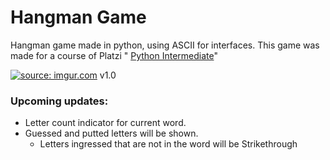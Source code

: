 # Hangman Game

Hangman game made in python, using ASCII for interfaces. This game was made for a course of Platzi " [Python Intermediate](https://platzi.com/cursos/python-intermedio/ "Python Intermediate")"

<a href="https://imgur.com/had6vJP"><img src="https://i.imgur.com/had6vJP.png" title="source: imgur.com" /></a>
v1.0

### Upcoming updates:
- Letter count indicator for current word.
- Guessed and putted letters will be shown.
	- Letters ingressed that are not in the word will be Strikethrough